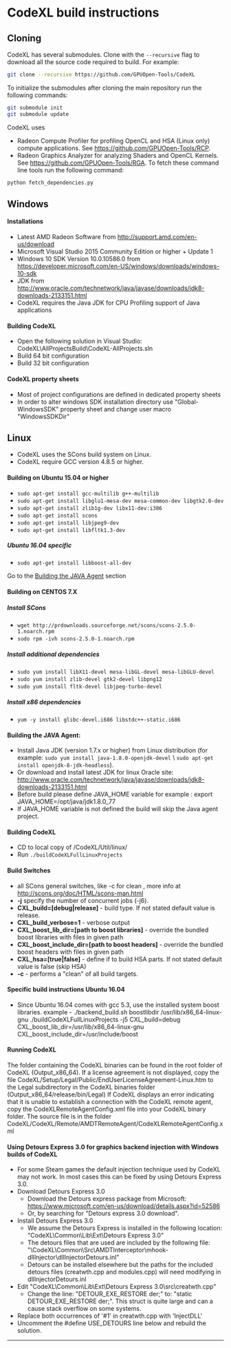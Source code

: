 CodeXL build instructions
===========================

## Cloning
CodeXL has several submodules. Clone with the `--recursive` flag to download all the source code required to build. For example:

```bash
git clone --recursive https://github.com/GPUOpen-Tools/CodeXL
```

To initialize the submodules after cloning the main repository run the following commands:

```bash
git submodule init
git submodule update
```

CodeXL uses
* Radeon Compute Profiler for profiling OpenCL and HSA (Linux only) compute applications. See https://github.com/GPUOpen-Tools/RCP.
* Radeon Graphics Analyzer for analyzing Shaders and OpenCL Kernels. See https://github.com/GPUOpen-Tools/RGA.
To fetch these command line tools run the following command:
```bash
python fetch_dependencies.py
```

## Windows

#### Installations
* Latest AMD Radeon Software from http://support.amd.com/en-us/download
* Microsoft Visual Studio 2015 Community Edition or higher + Update 1
* Windows 10 SDK Version 10.0.10586.0 from https://developer.microsoft.com/en-US/windows/downloads/windows-10-sdk
* JDK from http://www.oracle.com/technetwork/java/javase/downloads/jdk8-downloads-2133151.html
 * CodeXL requires the Java JDK for CPU Profiling support of Java applications


#### Building CodeXL
* Open the following solution in Visual Studio: CodeXL\AllProjectsBuild\CodeXL-AllProjects.sln
* Build 64 bit configuration
* Build 32 bit configuration

#### CodeXL property sheets
* Most of project configurations are defined in dedicated property sheets
* In order to alter windows SDK installation directory use "Global-WindowsSDK" property sheet and change user macro "WindowsSDKDir"

## Linux

* CodeXL uses the SCons build system on Linux.
* CodeXL require GCC version 4.8.5 or higher. 

#### Building on Ubuntu 15.04 or higher
* `sudo apt-get install gcc-multilib g++-multilib`
* `sudo apt-get install libglu1-mesa-dev mesa-common-dev libgtk2.0-dev`
* `sudo apt-get install zlib1g-dev libx11-dev:i386`
* `sudo apt-get install scons`
* `sudo apt-get install libjpeg9-dev`
* `sudo apt-get install libfltk1.3-dev`

##### Ubuntu 16.04 specific 
* `sudo apt-get install libboost-all-dev`

 Go to the [Building the JAVA Agent](#Building-the-JAVA-Agent) section

#### Building on CENTOS 7.X

##### Install SCons
* `wget http://prdownloads.sourceforge.net/scons/scons-2.5.0-1.noarch.rpm`
* `sudo rpm -ivh scons-2.5.0-1.noarch.rpm`

##### Install additional dependencies  
* `sudo yum install libX11-devel mesa-libGL-devel mesa-libGLU-devel`
* `sudo yum install zlib-devel gtk2-devel libpng12`
* `sudo yum install fltk-devel libjpeg-turbo-devel`

##### Install x86 dependencies
* `yum -y install glibc-devel.i686 libstdc++-static.i686`

#### Building the JAVA Agent: <a id="Building-the-JAVA-Agent"></a>
* Install Java JDK (version 1.7.x or higher) from Linux distribution (for example: `sudo yum install java-1.8.0-openjdk-devel` \ `sudo apt-get install openjdk-8-jdk-headless`).
* Or download and install latest JDK for linux Oracle site: http://www.oracle.com/technetwork/java/javase/downloads/jdk8-downloads-2133151.html
*  Before build please define JAVA\_HOME variable for example : export JAVA\_HOME=/opt/java/jdk1.8.0\_77
* If JAVA\_HOME variable is not defined the build will skip the Java agent project.

#### Building CodeXL
* CD to local copy of /CodeXL/Util/linux/
* Run `./buildCodeXLFullLinuxProjects`

#### Build Switches
* all SCons general switches, like -c for clean , more info at http://scons.org/doc/HTML/scons-man.html
* __-j__ specify the number of concurrent jobs (-j6).
* __CXL\_build=[debug|release]__ - build type. If not stated default value is release.
* __CXL\_build\_verbose=1__ - verbose output
* __CXL\_boost\_lib\_dir=[path to boost libraries]__ - override the bundled boost libraries with files in given path
* __CXL\_boost\_include\_dir=[path to boost headers]__ - override the bundled boost headers with files in given path
* __CXL\_hsa=[true|false]__ - define if to build HSA parts. If not stated default value is false (skip HSA)
* __-c__ - performs a "clean" of all build targets.

#### Specific build instructions Ubuntu 16.04
* Since Ubuntu 16.04 comes with gcc 5.3, use the installed system boost libraries. example -
./backend\_build.sh boostlibdir /usr/lib/x86\_64-linux-gnu
./buildCodeXLFullLinuxProjects -j5 CXL\_build=debug CXL\_boost\_lib\_dir=/usr/lib/x86\_64-linux-gnu CXL\_boost\_include\_dir=/usr/include/boost

#### Running CodeXL
The folder containing the CodeXL binaries can be found in the root folder of CodeXL (Output_x86_64). 
If a license agreement is not displayed, copy the file CodeXL/Setup/Legal/Public/EndUserLicenseAgreement-Linux.htm to the Legal subdirectory in the CodeXL binaries folder (Output_x86_64/release/bin/Legal)
If CodeXL displays an error indicating that it is unable to establish a connection with the CodeXL remote agent, copy the CodeXLRemoteAgentConfig.xml file into your CodeXL binary folder. The source file is in the folder CodeXL/CodeXL/Remote/AMDTRemoteAgent/CodeXLRemoteAgentConfig.xml

#### Using Detours Express 3.0 for graphics backend injection with Windows builds of CodeXL
* For some Steam games the default injection technique used by CodeXL may not work. In most cases this can be fixed by using Detours Express 3.0.
* Download Detours Express 3.0
  * Download the Detours express package from Microsoft: https://www.microsoft.com/en-us/download/details.aspx?id=52586
  * Or, by searching for "Detours express 3.0 download".
* Install Detours Express 3.0
  * We assume the Detours Express is installed in the following location: "CodeXL\Common\Lib\Ext\Detours Express 3.0"
  * The detours files that are used are included by the following file: "\CodeXL\Common\Src\AMDTInterceptor\mhook-dllInjector\dllInjectorDetours.inl"
  * Detours can be installed elsewhere but the paths for the included detours files (creatwth.cpp and modules.cpp) will need modifying in dllInjectorDetours.inl
* Edit "CodeXL\Common\Lib\Ext\Detours Express 3.0\src\creatwth.cpp"
  * Change the line: "DETOUR_EXE_RESTORE der;" to: "static DETOUR_EXE_RESTORE der;". This struct is quite large and can a cause stack overflow on some systems.
* Replace both occurrences of '#1' in creatwth.cpp with 'InjectDLL'
* Uncomment the #define USE_DETOURS line below and rebuild the solution.

----------
